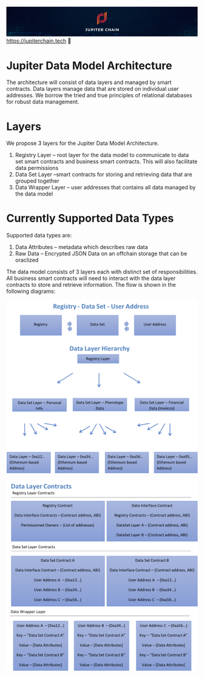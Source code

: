 ![Banner](https://github.com/JupiterChain/data-considerations/blob/master/images/Github%20Header.jpg)
https://jupiterchain.tech :rocket: 

# Jupiter Data Model Architecture

The architecture will consist of data layers and managed by smart contracts. Data layers manage data that are stored on individual user addresses. We borrow the tried and true principles of relational databases for robust data management.

  # Layers
We propose 3 layers for the Jupiter Data Model Architecture.
1. Registry Layer – root layer for the data model to communicate to data set smart contracts and business smart contracts. This will also facilitate data permissions
2. Data Set Layer –smart contracts for storing and retrieving data that are grouped together
3. Data Wrapper Layer – user addresses that contains all data managed by the data model

  # Currently Supported Data Types
Supported data types are:
1. Data Attributes – metadata which describes raw data
2. Raw Data – Encrypted JSON Data on an offchain storage that can be oraclized

The data model consists of 3 layers each with distinct set of responsibilities. All business smart contracts will need to interact with the data layer contracts to store and retrieve information. The flow is shown in the following diagrams:

![Data Model Architecture Diagram](https://github.com/JupiterChain/data-considerations/blob/master/images/DataModel.png)


[![Data Layer Contracts Diagram](https://github.com/JupiterChain/data-considerations/blob/master/images/DataLayer.png)](#DataLayer)
